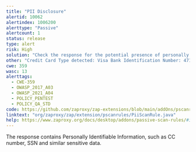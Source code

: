 ```yaml
---
title: "PII Disclosure"
alertid: 10062
alertindex: 1006200
alerttype: "Passive"
alertcount: 1
status: release
type: alert
risk: High
solution: "Check the response for the potential presence of personally identifiable information (PII), ensure nothing sensitive is leaked by the application."
other: "Credit Card Type detected: Visa Bank Identification Number: 471618 Brand: VISA Category: PURCHASING Issuer: U.S. BANK N.A. ND"
cwe: 359
wasc: 13
alerttags: 
  - CWE-359
  - OWASP_2017_A03
  - OWASP_2021_A04
  - POLICY_PENTEST
  - POLICY_QA_STD
code: https://github.com/zaproxy/zap-extensions/blob/main/addOns/pscanrules/src/main/java/org/zaproxy/zap/extension/pscanrules/PiiScanRule.java
linktext: "org/zaproxy/zap/extension/pscanrules/PiiScanRule.java"
help: https://www.zaproxy.org/docs/desktop/addons/passive-scan-rules/#id-10062
---
```

The response contains Personally Identifiable Information, such as CC number, SSN and similar sensitive data.
